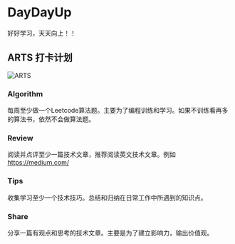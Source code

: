 # DayDayUp

   好好学习，天天向上！！

## ARTS 打卡计划

![ARTS](https://tva1.sinaimg.cn/large/007S8ZIlly1gg85swkiu2j30ku0yudkd.jpg)

### Algorithm

每周至少做一个Leetcode算法题。主要为了编程训练和学习。如果不训练看再多的算法书，依然不会做算法题。

### Review

阅读并点评至少一篇技术文章，推荐阅读英文技术文章。例如 https://medium.com/

### Tips

收集学习至少一个技术技巧。总结和归纳在日常工作中所遇到的知识点。

### Share

分享一篇有观点和思考的技术文章。主要是为了建立影响力，输出价值观。

